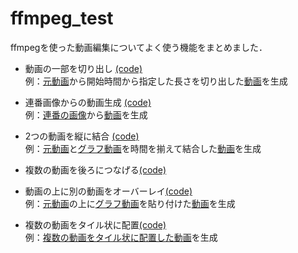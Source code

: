 # ffmpeg_test
ffmpegを使った動画編集についてよく使う機能をまとめました．

- 動画の一部を切り出し [(code)](clip_video.py)  
例：[元動画](https://github.com/naka-tomo/ffmpeg_test/raw/main/video.mp4)から開始時間から指定した長さを切り出した[動画](https://github.com/naka-tomo/ffmpeg_test/raw/main/clip.mp4)を生成

- 連番画像からの動画生成 [(code)](make_graph_video.py)  
例：[連番の画像](graph)から[動画](https://github.com/naka-tomo/ffmpeg_test/raw/main/graph.mp4)を生成

- 2つの動画を縦に結合 [(code)](stack_videos.py)  
例：[元動画](https://github.com/naka-tomo/ffmpeg_test/raw/main/video.mp4)と[グラフ動画](https://github.com/naka-tomo/ffmpeg_test/raw/main/graph.mp4)を時間を揃えて結合した[動画](https://github.com/naka-tomo/ffmpeg_test/raw/main/stack.mp4)を生成

- 複数の動画を後ろにつなげる[(code)](concat_videos.py)  

- 動画の上に別の動画をオーバーレイ[(code)](overlay_videos.py)  
例：[元動画](https://github.com/naka-tomo/ffmpeg_test/raw/main/video.mp4)の上に[グラフ動画](https://github.com/naka-tomo/ffmpeg_test/raw/main/graph.mp4)を貼り付けた[動画](https://github.com/naka-tomo/ffmpeg_test/raw/main/overlay1.mp4)を生成

- 複数の動画をタイル状に配置[(code)](tile_videos.py)  
例：[複数の動画をタイル状に配置した動画](https://github.com/naka-tomo/ffmpeg_test/raw/main/tile.mp4)を生成
